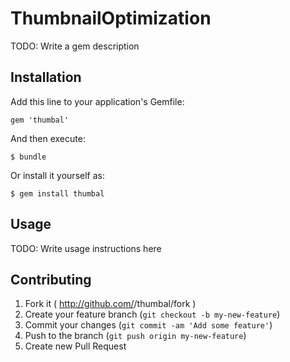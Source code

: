 # ThumbnailOptimization

TODO: Write a gem description

## Installation

Add this line to your application's Gemfile:

    gem 'thumbal'

And then execute:

    $ bundle

Or install it yourself as:

    $ gem install thumbal

## Usage

TODO: Write usage instructions here

## Contributing

1. Fork it ( http://github.com/<my-github-username>/thumbal/fork )
2. Create your feature branch (`git checkout -b my-new-feature`)
3. Commit your changes (`git commit -am 'Add some feature'`)
4. Push to the branch (`git push origin my-new-feature`)
5. Create new Pull Request
